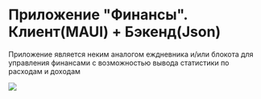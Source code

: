 <h1>Приложение "Финансы". Клиент(MAUI) + Бэкенд(Json)</h1>
<p>Приложение является неким аналогом еждневника и/или блокота для управления финансами с возможностью вывода статистики по расходам и доходам</p>
<div style="height: 100;">
  <img src="https://github.com/user-attachments/assets/0205848a-7809-45bd-a759-a9ae97d0bf4f"></img>
</div>  

